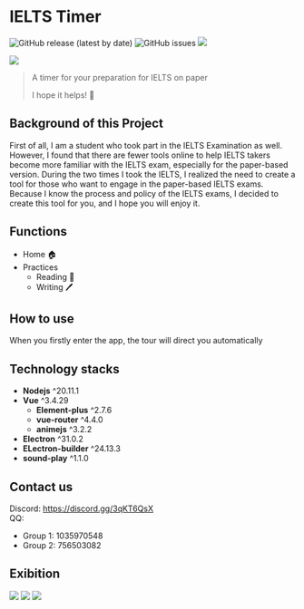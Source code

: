 # IELTS Timer


![GitHub release (latest by date)](https://img.shields.io/github/v/release/SakuraCloudCoCreate/IELTS-Timer)
![GitHub issues](https://img.shields.io/github/issues/SakuraCloudCoCreate/IELTS-Timer)
![](https://img.shields.io/badge/Licence-Apache-orange)
<!-- ALL-CONTRIBUTORS-BADGE:START - Do not remove or modify this section -->
![](https://img.shields.io/badge/Author-Sakura-pink)
<!-- ALL-CONTRIBUTORS-BADGE:END -->

>A timer for your preparation for IELTS on paper
>
>I hope it helps! 🥰

## Background of this Project
First of all, I am a student who took part in the IELTS Examination as well. However, I found that there are fewer tools online to help IELTS takers become more familiar with the IELTS exam, especially for the paper-based version. During the two times I took the IELTS, I realized the need to create a tool for those who want to engage in the paper-based IELTS exams. Because I know the process and policy of the IELTS exams, I decided to create this tool for you, and I hope you will enjoy it.

## Functions
- Home 🏠
- Practices
    - Reading 📖
    - Writing 🖊️

## How to use
When you firstly enter the app, the tour will direct you automatically

## Technology stacks
- **Nodejs** ^20.11.1
- **Vue** ^3.4.29
    - **Element-plus** ^2.7.6
    - **vue-router** ^4.4.0
    - **animejs** ^3.2.2
- **Electron** ^31.0.2
- **ELectron-builder** ^24.13.3
- **sound-play** ^1.1.0

## Contact us
Discord: https://discord.gg/3qKT6QsX  
QQ:
- Group 1: 1035970548
- Group 2: 756503082

## Exibition
<tr>
    <td><a href="https://sm.ms/image/YCrR7akN5hU6IEf" target="_blank"><img src="https://s2.loli.net/2024/07/14/YCrR7akN5hU6IEf.png" /></a></td>
    <td><a href="https://sm.ms/image/4jA1tmEMpndFQRu" target="_blank"><img src="https://s2.loli.net/2024/07/14/4jA1tmEMpndFQRu.png" /></a></td>
    <td><a href="https://sm.ms/image/Kro2W8jdcJeZ6kG" target="_blank"><img src="https://s2.loli.net/2024/07/14/Kro2W8jdcJeZ6kG.png" ></a></td>
</tr>
 


